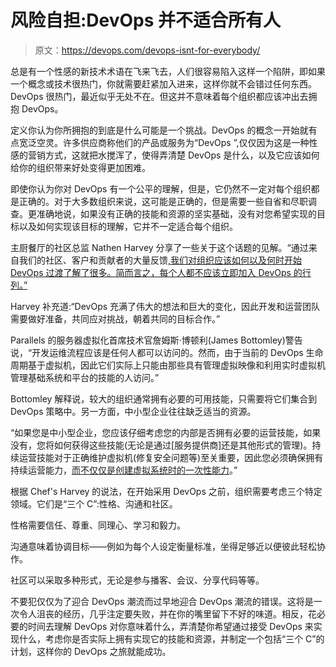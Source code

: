 # 风险自担:DevOps 并不适合所有人

> 原文：<https://devops.com/devops-isnt-for-everybody/>

总是有一个性感的新技术术语在飞来飞去，人们很容易陷入这样一个陷阱，即如果一个概念或技术很热门，你就需要赶紧加入进来，这样你就不会错过任何东西。DevOps 很热门，最近似乎无处不在。但这并不意味着每个组织都应该冲出去拥抱 DevOps。

定义你认为你所拥抱的到底是什么可能是一个挑战。DevOps 的概念一开始就有点宽泛空灵。许多供应商称他们的产品或服务为“DevOps ”,仅仅因为这是一种性感的营销方式，这就把水搅浑了，使得弄清楚 DevOps 是什么，以及它应该如何给你的组织带来好处变得更加困难。

即使你认为你对 DevOps 有一个公平的理解，但是，它仍然不一定对每个组织都是正确的。对于大多数组织来说，这可能是正确的，但是需要一些自省和尽职调查。更准确地说，如果没有正确的技能和资源的坚实基础，没有对您希望实现的目标以及如何实现该目标的理解，它并不一定适合每个组织。

主厨餐厅的社区总监 Nathen Harvey 分享了一些关于这个话题的见解。“通过来自我们的社区、客户和贡献者的大量反馈[,我们对组织应该如何以及何时开始 DevOps 过渡了解了很多。简而言之，每个人都不应该立即加入 DevOps 的行列。”](https://devops.com/features/qa-ken-cheney-chef-hp-partner-bring-devops-enterprise/)

Harvey 补充道:“DevOps 充满了伟大的想法和巨大的变化，因此开发和运营团队需要做好准备，共同应对挑战，朝着共同的目标合作。”

Parallels 的服务器虚拟化首席技术官詹姆斯·博顿利(James Bottomley)警告说，“开发运维流程应该是任何人都可以访问的。然而，由于当前的 DevOps 生命周期基于虚拟机，因此它们实际上只能由那些具有管理虚拟映像和利用实时虚拟机管理基础系统和平台的技能的人访问。”

Bottomley 解释说，较大的组织通常拥有必要的可用技能，只需要将它们集合到 DevOps 策略中。另一方面，中小型企业往往缺乏适当的资源。

“如果您是中小型企业，您应该仔细考虑您的内部是否拥有必要的运营技能，如果没有，您将如何获得这些技能(无论是通过[服务提供商]还是其他形式的管理)。持续运营技能对于正确维护虚拟机(修复安全问题等)至关重要，因此您必须确保拥有持续运营能力，[而不仅仅是创建虚拟系统时的一次性能力](https://devops.com/features/deliver-faster-dont-sacrifice-quality/)。”

根据 Chef's Harvey 的说法，在开始采用 DevOps 之前，组织需要考虑三个特定领域。它们是“三个 C”:性格、沟通和社区。

性格需要信任、尊重、同理心、学习和毅力。

沟通意味着协调目标——例如为每个人设定衡量标准，坐得足够近以便彼此轻松协作。

社区可以采取多种形式，无论是参与播客、会议、分享代码等等。

不要犯仅仅为了迎合 DevOps 潮流而过早地迎合 DevOps 潮流的错误。这将是一次令人沮丧的经历，几乎注定要失败，并在你的嘴里留下不好的味道。相反，花必要的时间去理解 DevOps 对你意味着什么，弄清楚你希望通过接受 DevOps 来实现什么，考虑你是否实际上拥有实现它的技能和资源，并制定一个包括“三个 C”的计划，这样你的 DevOps 之旅就能成功。